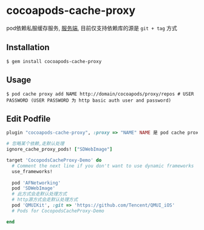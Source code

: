 # cocoapods-cache-proxy

pod依赖私服缓存服务, [服务端](https://github.com/0x1306a94/cocoapods-cache-proxy-server), 目前仅支持依赖库的源是 `git + tag` 方式


## Installation

```shell
$ gem install cocoapods-cache-proxy
```

## Usage

```shell
$ pod cache proxy add NAME http://domain/cocoapods/proxy/repos # USER PASSWORD (USER PASSWORD 为 http basic auth user and password)
```

## Edit Podfile

```ruby
plugin "cocoapods-cache-proxy", :proxy => "NAME" NAME 是 pod cache proxy add 命令中的 NAME

# 忽略某个依赖,走默认处理
ignore_cache_proxy_pods! ["SDWebImage"]

target 'CocopodsCacheProxy-Demo' do
  # Comment the next line if you don't want to use dynamic frameworks
  use_frameworks!
  
  pod 'AFNetworking'
  pod 'SDWebImage'
  # 此方式会走默认处理方式
  # http源方式会走默认处理方式
  pod 'QMUIKit', :git => 'https://github.com/Tencent/QMUI_iOS'
  # Pods for CocopodsCacheProxy-Demo

end

```

